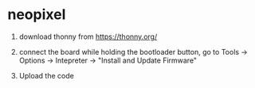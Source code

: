 # neopixel
1. download thonny from https://thonny.org/

2. connect the board while holding the bootloader button, go to Tools -> Options -> Intepreter -> "Install and Update Firmware"

3. Upload the code

